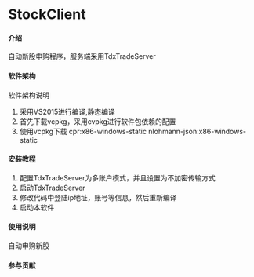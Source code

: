 # StockClient

#### 介绍
自动新股申购程序，服务端采用TdxTradeServer

#### 软件架构
软件架构说明
1. 采用VS2015进行编译,静态编译
2. 首先下载vcpkg，采用cvpkg进行软件包依赖的配置
3. 使用vcpkg下载 cpr:x86-windows-static nlohmann-json:x86-windows-static

#### 安装教程

1. 配置TdxTradeServer为多账户模式，并且设置为不加密传输方式
2. 启动TdxTradeServer
3. 修改代码中登陆ip地址，账号等信息，然后重新编译
3. 启动本软件


#### 使用说明
自动申购新股

#### 参与贡献



